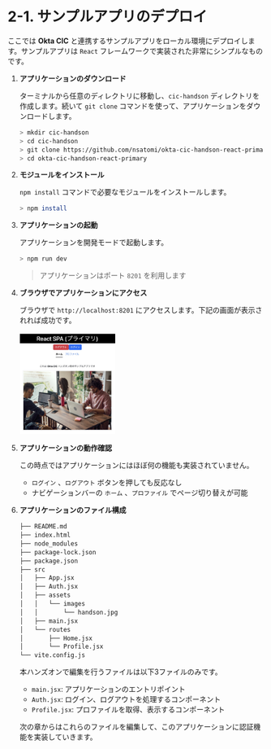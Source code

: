 # 2-1. サンプルアプリのデプロイ

ここでは **Okta CIC** と連携するサンプルアプリをローカル環境にデプロイします。サンプルアプリは `React` フレームワークで実装された非常にシンプルなものです。

1. **アプリケーションのダウンロード**

    ターミナルから任意のディレクトリに移動し、`cic-handson` ディレクトリを作成します。続いて `git clone` コマンドを使って、アプリケーションをダウンロードします。

    ```bash
    > mkdir cic-handson
    > cd cic-handson
    > git clone https://github.com/nsatomi/okta-cic-handson-react-primary.git
    > cd okta-cic-handson-react-primary
    ```

1. **モジュールをインストール**

    `npm install` コマンドで必要なモジュールをインストールします。

    ```bash
    > npm install
    ```

1. **アプリケーションの起動**

    アプリケーションを開発モードで起動します。

    ```bash
    > npm run dev
    ```

    > アプリケーションはポート `8201` を利用します

1. **ブラウザでアプリケーションにアクセス**

    ブラウザで `http://localhost:8201` にアクセスします。下記の画面が表示されれば成功です。

    <img src="../assets/images/cic-handson-2-1.jpg?raw=true" style="max-height: 200px;" />

1. **アプリケーションの動作確認**

    この時点ではアプリケーションにはほぼ何の機能も実装されていません。

    * `ログイン` 、`ログアウト` ボタンを押しても反応なし
    * ナビゲーションバーの `ホーム` 、`プロファイル` でページ切り替えが可能

1. **アプリケーションのファイル構成**

    ```bash
    ├── README.md
    ├── index.html
    ├── node_modules
    ├── package-lock.json
    ├── package.json
    ├── src
    │   ├── App.jsx
    │   ├── Auth.jsx
    │   ├── assets
    │   │   └── images
    │   │       └── handson.jpg
    │   ├── main.jsx
    │   └── routes
    │       ├── Home.jsx
    │       └── Profile.jsx
    └── vite.config.js
    ```

    本ハンズオンで編集を行うファイルは以下3ファイルのみです。

    * `main.jsx`: アプリケーションのエントリポイント
    * `Auth.jsx`: ログイン、ログアウトを処理するコンポーネント
    * `Profile.jsx`: プロファイルを取得、表示するコンポーネント

    次の章からはこれらのファイルを編集して、このアプリケーションに認証機能を実装していきます。